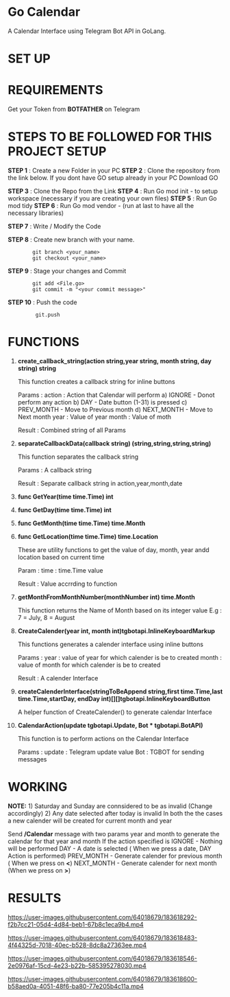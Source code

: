 # Go Calendar

A Calendar Interface using Telegram Bot API in GoLang.

# SET UP

**REQUIREMENTS**
=======================================================

Get your Token from **BOTFATHER** on Telegram

**STEPS TO BE FOLLOWED FOR THIS PROJECT SETUP**
=======================================================

**STEP 1** : Create a new Folder in your PC
**STEP 2** : Clone the repository from the link below.
         If you dont have GO setup already in your PC
         Download GO

**STEP 3** : Clone the Repo from the Link
**STEP 4** : Run Go mod init - to setup workspace (necessary if you are creating your own files)
**STEP 5** : Run Go mod tidy
**STEP 6** : Run Go mod vendor - (run at last to have all the necessary libraries)

**STEP 7** : Write / Modify the Code

**STEP 8** : Create new branch with your name.

            git branch <your_name>
            git checkout <your_name>

**STEP 9** : Stage your changes and Commit
         
            git add <File.go>
            git commit -m "<your commit message>"

**STEP 10** : Push the code
             
             git.push
          
          
# FUNCTIONS

1) **create_callback_string(action string,year string, month string, day string) string**
   
   This function creates a callback string for inline buttons

   Params :
   action : Action that Calendar will perform
            a) IGNORE - Donot perform any action
            b) DAY - Date button (1-31) is pressed
            c) PREV_MONTH - Move to Previous month
            d) NEXT_MONTH - Move to Next month
   year : Value of year
   month : Value of moth
  
   Result : Combined string of all Params

2) **separateCallbackData(callback string) (string,string,string,string)**
   
   This function separates the callback string 

   Params : A callback string
   
   Result : Separate callback string in action,year,month,date

3) **func GetYear(time time.Time) int**
4) **func GetDay(time time.Time) int**
5) **func GetMonth(time time.Time) time.Month**
6) **func GetLocation(time time.Time) time.Location**

    These are utility functions to get the value of day, month, year andd location based on current time
    
    Param :
    time : time.Time value

    Result : Value accrrding to function

7) **getMonthFromMonthNumber(monthNumber int) time.Month**

    This function returns the Name of Month based on its integer value
    E.g : 7 = July, 8 = August

8) **CreateCalender(year int, month int)tgbotapi.InlineKeyboardMarkup**

    This functions generates a calender interface using inline buttons

    Params :
    year : value of year for which calender is be to created
    month : value of month for which calender is be to created
   
    Result : A calender Interface

11) **createCalenderInterface(stringToBeAppend string,first time.Time,last time.Time,startDay, endDay int)[][]tgbotapi.InlineKeyboardButton**
  
    A helper function of CreateCalender() to generate calendar Interface

12) **CalendarAction(update tgbotapi.Update, Bot * tgbotapi.BotAPI)**
    
    This function is to perform actions on the Calendar Interface

    Params : 
    update : Telegram update value
    Bot : TGBOT for sending messages
    
# WORKING

**NOTE:**   1) Saturday and Sunday are connsidered to be as invalid (Change accordingly)
            2) Any date selected after today is invalid
            In both the the cases a new calender will be created for current month and year

Send **/Calendar** message with two params year and month to generate the calendar for that year and month
If the action specified is  IGNORE - Nothing will be performed
                            DAY - A date is selected ( When we press a date, DAY Action is performed)
                            PREV_MONTH - Generate calender for previous month ( When we press on **<**)
                            NEXT_MONTH - Generate calender for next month (When we press on **>**)

# RESULTS

https://user-images.githubusercontent.com/64018679/183618292-f2b7cc21-05d4-4d84-beb1-67b8c1eca9b4.mp4

https://user-images.githubusercontent.com/64018679/183618483-4f44325d-7018-40ec-b528-8dc8a27363ee.mp4

https://user-images.githubusercontent.com/64018679/183618546-2e0976af-15cd-4e23-b22b-585395278030.mp4

https://user-images.githubusercontent.com/64018679/183618600-b58aed0a-4051-48f6-ba80-77e205b4c11a.mp4

